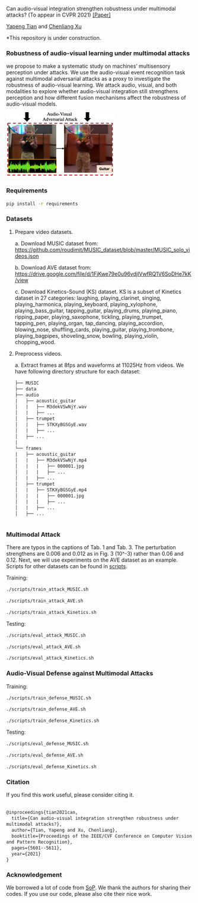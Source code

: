 Can audio-visual integration strengthen robustness under multimodal attacks? (To appear in CVPR 2021) [[Paper]](https://arxiv.org/pdf/2104.02000.pdf)

[Yapeng Tian](http://yapengtian.org/) and [Chenliang Xu](https://www.cs.rochester.edu/~cxu22/) 

*This repository is under construction.

### Robustness of audio-visual learning under multimodal attacks

we propose to make a systematic study on machines’ multisensory perception under attacks. We
use the audio-visual event recognition task against multimodal adversarial attacks as a proxy to investigate the robustness of audio-visual learning. We attack audio, visual,
and both modalities to explore whether audio-visual integration still strengthens perception and how different fusion
mechanisms affect the robustness of audio-visual models.

![image](doc/attack_fig.png)

### Requirements

```bash
pip install -r requirements
```


### Datasets
1. Prepare video datasets.

    a. Download MUSIC dataset from: https://github.com/roudimit/MUSIC_dataset/blob/master/MUSIC_solo_videos.json
    
    b. Download AVE dataset from: https://drive.google.com/file/d/1FjKwe79e0u96vdjIVwfRQ1V6SoDHe7kK/view
    
    c. Download Kinetics-Sound (KS) dataset. KS is a subset of Kinetics dataset in 27 categories: laughing, playing_clarinet, singing,
       playing_harmonica, playing_keyboard, playing_xylophone, playing_bass_guitar,
       tapping_guitar, playing_drums, playing_piano, ripping_paper, playing_saxophone,
       tickling, playing_trumpet, tapping_pen, playing_organ, tap_dancing, playing_accordion,
       blowing_nose, shuffling_cards, playing_guitar, playing_trombone, playing_bagpipes, shoveling_snow,
       bowling, playing_violin, chopping_wood.

2. Preprocess videos. 

    a. Extract frames at 8fps and waveforms at 11025Hz from videos. We have following directory structure for each dataset:
    ```  
    ├── MUSIC
    ├── data
    ├── audio
    |   ├── acoustic_guitar
    │   |   ├── M3dekVSwNjY.wav
    │   |   ├── ...
    │   ├── trumpet
    │   |   ├── STKXyBGSGyE.wav
    │   |   ├── ...
    │   ├── ...
    |
    └── frames
    |   ├── acoustic_guitar
    │   |   ├── M3dekVSwNjY.mp4
    │   |   |   ├── 000001.jpg
    │   |   |   ├── ...
    │   |   ├── ...
    │   ├── trumpet
    │   |   ├── STKXyBGSGyE.mp4
    │   |   |   ├── 000001.jpg
    │   |   |   ├── ...
    │   |   ├── ...
    │   ├── ...
    

### Multimodal Attack
There are typos in the captions of Tab. 1 and Tab. 3. The perturbation strengthens are 0.006 and 0.012 as in Fig. 3 (10^-3) rather than 0.06 and 0.12. Next, we will use experiments on the AVE dataset as an example. Scripts for other datasets can be found in [scripts](https://github.com/YapengTian/AV-Robustness-CVPR21/tree/master/scripts).

Training:


```bash
./scripts/train_attack_MUSIC.sh
```

```bash
./scripts/train_attack_AVE.sh
```

```bash
./scripts/train_attack_Kinetics.sh
```

Testing: 

```bash
./scripts/eval_attack_MUSIC.sh
```

```bash
./scripts/eval_attack_AVE.sh
```


```bash
./scripts/eval_attack_Kinetics.sh
```


### Audio-Visual Defense against Multimodal Attacks 

Training:

```bash
./scripts/train_defense_MUSIC.sh
```

```bash
./scripts/train_defense_AVE.sh
```

```bash
./scripts/train_defense_Kinetics.sh
```

Testing: 

```bash
./scripts/eval_defense_MUSIC.sh
```

```bash
./scripts/eval_defense_AVE.sh
```


```bash
./scripts/eval_defense_Kinetics.sh
```


### Citation

If you find this work useful, please consider citing it.

<pre><code>
@inproceedings{tian2021can,
  title={Can audio-visual integration strengthen robustness under multimodal attacks?},
  author={Tian, Yapeng and Xu, Chenliang},
  booktitle={Proceedings of the IEEE/CVF Conference on Computer Vision and Pattern Recognition},
  pages={5601--5611},
  year={2021}
}
</code></pre>


 
 ### Acknowledgement
 
We borrowed a lot of code from [SoP](https://github.com/hangzhaomit/Sound-of-Pixels). We thank the authors for sharing their codes. If you use our code, please also cite their nice work.
